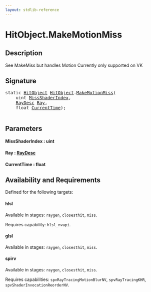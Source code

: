 ```yaml
---
layout: stdlib-reference
---
```


# HitObject\.MakeMotionMiss

## Description

See MakeMiss but handles Motion
Currently only supported on VK




## Signature 

<pre>
<span class='code_keyword'>static</span> <a href="index.html" class="code_type">HitObject</a> <a href="index.html" class="code_type">HitObject</a>.<a href="makemotionmiss-04a.html">MakeMotionMiss</a>(
    <span class="code_keyword">uint</span> <a href="makemotionmiss-04a.html#decl-MissShaderIndex" class="code_param">MissShaderIndex</a>,
    <a href="../raydesc-03/index.html" class="code_type">RayDesc</a> <a href="makemotionmiss-04a.html#decl-Ray" class="code_param">Ray</a>,
    <span class="code_keyword">float</span> <a href="makemotionmiss-04a.html#decl-CurrentTime" class="code_param">CurrentTime</a>);

</pre>

## Parameters

####  <a id="decl-MissShaderIndex"></a>MissShaderIndex  : uint
####  <a id="decl-Ray"></a>Ray  : [RayDesc](../raydesc-03/index.html)
####  <a id="decl-CurrentTime"></a>CurrentTime  : float

## Availability and Requirements

Defined for the following targets:

#### hlsl
Available in stages: `raygen`, `closesthit`, `miss`.

Requires capability: `hlsl_nvapi`.
#### glsl
Available in stages: `raygen`, `closesthit`, `miss`.

#### spirv
Available in stages: `raygen`, `closesthit`, `miss`.

Requires capabilities: `spvRayTracingMotionBlurNV`, `spvRayTracingKHR`, `spvShaderInvocationReorderNV`.


